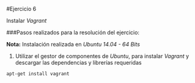 #Ejercicio 6

Instalar _Vagrant_

###Pasos realizados para la resolución del ejercicio:

**Nota:** Instalación realizada en _Ubuntu 14.04 - 64 Bits_

1. Utilizar el gestor de componentes de _Ubuntu_, para instalar _Vagrant_ y descargar las dependencias y librerías requeridas

 `apt-get install vagrant`
